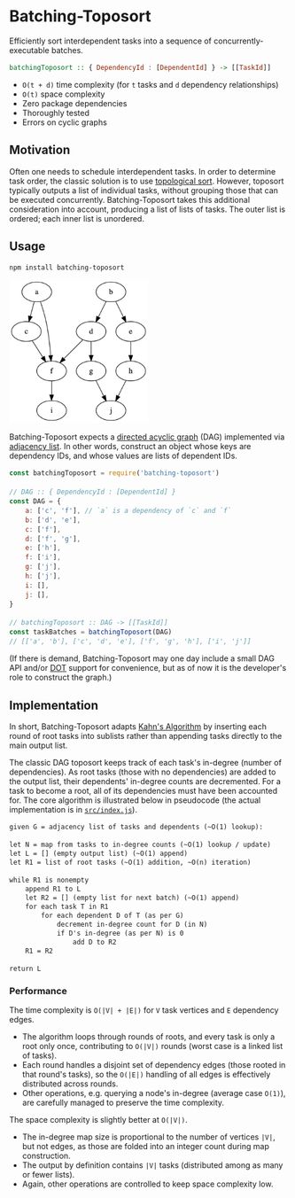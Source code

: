 # Batching-Toposort

Efficiently sort interdependent tasks into a sequence of concurrently-executable batches.

```hs
batchingToposort :: { DependencyId : [DependentId] } -> [[TaskId]]
```

*   `O(t + d)` time complexity (for `t` tasks and `d` dependency relationships)
*   `O(t)` space complexity
*   Zero package dependencies
*   Thoroughly tested
*   Errors on cyclic graphs

## Motivation

Often one needs to schedule interdependent tasks. In order to determine task order, the classic solution is to use [topological sort](https://en.wikipedia.org/wiki/Topological_sorting). However, toposort typically outputs a list of individual tasks, without grouping those that can be executed concurrently. Batching-Toposort takes this additional consideration into account, producing a list of lists of tasks. The outer list is ordered; each inner list is unordered.

## Usage

```sh
npm install batching-toposort
```

<img width="250" src="images/graph.png">

Batching-Toposort expects a [directed acyclic graph](https://en.wikipedia.org/wiki/Directed_acyclic_graph) (DAG) implemented via [adjacency list](https://en.wikipedia.org/wiki/Adjacency_list). In other words, construct an object whose keys are dependency IDs, and whose values are lists of dependent IDs.

```js
const batchingToposort = require('batching-toposort')

// DAG :: { DependencyId : [DependentId] }
const DAG = {
    a: ['c', 'f'], // `a` is a dependency of `c` and `f`
    b: ['d', 'e'],
    c: ['f'],
    d: ['f', 'g'],
    e: ['h'],
    f: ['i'],
    g: ['j'],
    h: ['j'],
    i: [],
    j: [],
}

// batchingToposort :: DAG -> [[TaskId]]
const taskBatches = batchingToposort(DAG)
// [['a', 'b'], ['c', 'd', 'e'], ['f', 'g', 'h'], ['i', 'j']]
```

(If there is demand, Batching-Toposort may one day include a small DAG API and/or [DOT](<https://en.wikipedia.org/wiki/DOT_(graph_description_language)>) support for convenience, but as of now it is the developer's role to construct the graph.)

## Implementation

In short, Batching-Toposort adapts [Kahn's Algorithm](https://en.wikipedia.org/wiki/Topological_sorting#Kahn's_algorithm) by inserting each round of root tasks into sublists rather than appending tasks directly to the main output list.

The classic DAG toposort keeps track of each task's in-degree (number of dependencies). As root tasks (those with no dependencies) are added to the output list, their dependents' in-degree counts are decremented. For a task to become a root, all of its dependencies must have been accounted for. The core algorithm is illustrated below in pseudocode (the actual implementation is in [`src/index.js`](src/index.js)).

```
given G = adjacency list of tasks and dependents (~O(1) lookup):

let N = map from tasks to in-degree counts (~O(1) lookup / update)
let L = [] (empty output list) (~O(1) append)
let R1 = list of root tasks (~O(1) addition, ~O(n) iteration)

while R1 is nonempty
    append R1 to L
    let R2 = [] (empty list for next batch) (~O(1) append)
    for each task T in R1
        for each dependent D of T (as per G)
            decrement in-degree count for D (in N)
            if D's in-degree (as per N) is 0
                add D to R2
    R1 = R2

return L
```

### Performance

The time complexity is `O(|V| + |E|)` for `V` task vertices and `E` dependency edges.

*   The algorithm loops through rounds of roots, and every task is only a root only once, contributing to `O(|V|)` rounds (worst case is a linked list of tasks).
*   Each round handles a disjoint set of dependency edges (those rooted in that round's tasks), so the `O(|E|)` handling of all edges is effectively distributed across rounds.
*   Other operations, e.g. querying a node's in-degree (average case `O(1)`), are carefully managed to preserve the time complexity.

The space complexity is slightly better at `O(|V|)`.

*   The in-degree map size is proportional to the number of vertices `|V|`, but not edges, as those are folded into an integer count during map construction.
*   The output by definition contains `|V|` tasks (distributed among as many or fewer lists).
*   Again, other operations are controlled to keep space complexity low.
